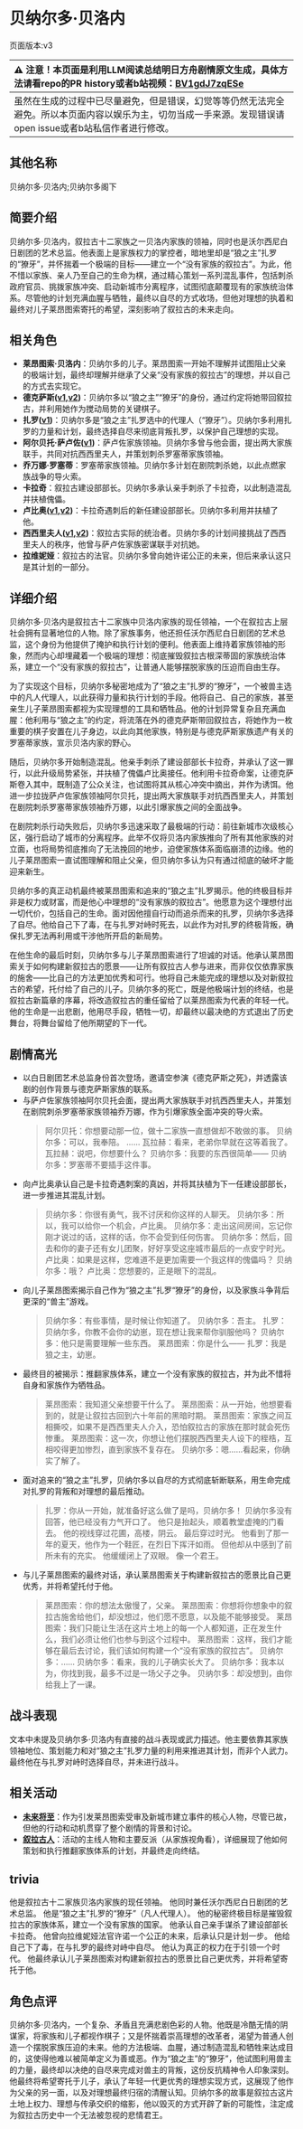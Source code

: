 # 贝纳尔多·贝洛内
页面版本:v3
 

| :warning: 注意！本页面是利用LLM阅读总结明日方舟剧情原文生成，具体方法请看repo的PR history或者b站视频：[BV1gdJ7zqESe](https://www.bilibili.com/video/BV1gdJ7zqESe/)         |
|:----------------------------|
| 虽然在生成的过程中已尽量避免，但是错误，幻觉等等仍然无法完全避免。所以本页面内容以娱乐为主，切勿当成一手来源。发现错误请open issue或者b站私信作者进行修改。|



## 其他名称
贝纳尔多·贝洛内;贝纳尔多阁下
## 简要介绍
贝纳尔多·贝洛内，叙拉古十二家族之一贝洛内家族的领袖，同时也是沃尔西尼白日剧团的艺术总监。他表面上是家族权力的掌控者，暗地里却是“狼之主”扎罗的“獠牙”，并怀揣着一个极端的目标——建立一个“没有家族的叙拉古”。为此，他不惜以家族、亲人乃至自己的生命为棋，通过精心策划一系列混乱事件，包括刺杀政府官员、挑拨家族冲突、启动新城市分离程序，试图彻底颠覆现有的家族统治体系。尽管他的计划充满血腥与牺牲，最终以自尽的方式收场，但他对理想的执着和最终对儿子莱昂图索寄托的希望，深刻影响了叙拉古的未来走向。
## 相关角色
-   **莱昂图索·贝洛内**：贝纳尔多的儿子。莱昂图索一开始不理解并试图阻止父亲的极端计划，最终却理解并继承了父亲“没有家族的叙拉古”的理想，并以自己的方式去实现它。
-   **德克萨斯([v1](../chars/char_102_texas.md),[v2](char_102_texas.md))**：贝纳尔多以“狼之主”“獠牙”的身份，通过约定将她带回叙拉古，并利用她作为搅动局势的关键棋子。
-   **扎罗([v1](../chars/extended_char_zha_luo.md))**：贝纳尔多是“狼之主”扎罗选中的代理人（“獠牙”）。贝纳尔多利用扎罗的力量和计划，最终选择自尽来彻底背叛扎罗，以保护自己理想的实现。
-   **阿尔贝托·萨卢佐([v1](../chars/extended_char_0050ab.md))**：萨卢佐家族领袖。贝纳尔多曾与他会面，提出两大家族联手，共同对抗西西里夫人，并策划刺杀罗塞蒂家族领袖。
-   **乔万娜·罗塞蒂**：罗塞蒂家族领袖。贝纳尔多计划在剧院刺杀她，以此点燃家族战争的导火索。
-   **卡拉奇**：叙拉古建设部部长。贝纳尔多承认亲手刺杀了卡拉奇，以此制造混乱并扶植傀儡。
-   **卢比奥([v1](../chars/extended_char_lu_bi_ao.md),[v2](extended_char_lu_bi_ao.md))**：卡拉奇遇刺后的新任建设部部长。贝纳尔多利用并扶植了他。
-   **西西里夫人([v1](../chars/extended_char_xi_xi_li_fu_ren.md),[v2](extended_char_xi_xi_li_fu_ren.md))**：叙拉古实际的统治者。贝纳尔多的计划间接挑战了西西里夫人的秩序，他曾与萨卢佐家族密谋联手对抗她。
-   **拉维妮娅**：叙拉古的法官。贝纳尔多曾向她许诺公正的未来，但后来承认这只是其计划的一部分。
## 详细介绍
贝纳尔多·贝洛内是叙拉古十二家族中贝洛内家族的现任领袖，一个在叙拉古上层社会拥有显著地位的人物。除了家族事务，他还担任沃尔西尼白日剧团的艺术总监，这个身份为他提供了掩护和执行计划的便利。他表面上维持着家族领袖的形象，然而内心却埋藏着一个极端的理想：彻底摧毁叙拉古根深蒂固的家族统治体系，建立一个“没有家族的叙拉古”，让普通人能够摆脱家族的压迫而自由生存。

为了实现这个目标，贝纳尔多秘密地成为了“狼之主”扎罗的“獠牙”，一个被兽主选中的凡人代理人，以此获得力量和执行计划的手段。他将自己、自己的家族，甚至亲生儿子莱昂图索都视为实现理想的工具和牺牲品。他的计划异常复杂且充满血腥：他利用与“狼之主”的约定，将流落在外的德克萨斯带回叙拉古，将她作为一枚重要的棋子安置在儿子身边，以此向其他家族，特别是与德克萨斯家族遗产有关的罗塞蒂家族，宣示贝洛内家的野心。

随后，贝纳尔多开始制造混乱。他亲手刺杀了建设部部长卡拉奇，并承认了这一罪行，以此升级局势紧张，并扶植了傀儡卢比奥接任。他利用卡拉奇命案，让德克萨斯卷入其中，既制造了公众关注，也试图将其从核心冲突中摘出，并作为诱饵。他进一步拉拢萨卢佐家族领袖阿尔贝托，提出两大家族联手对抗西西里夫人，并策划在剧院刺杀罗塞蒂家族领袖乔万娜，以此引爆家族之间的全面战争。

在剧院刺杀行动失败后，贝纳尔多迅速采取了最极端的行动：前往新城市次级核心区，强行启动了城市的分离程序。此举不仅将贝洛内家族推向了所有其他家族的对立面，也将局势彻底推向了无法挽回的地步，迫使家族体系面临崩溃的边缘。他的儿子莱昂图索一直试图理解和阻止父亲，但贝纳尔多认为只有通过彻底的破坏才能迎来新生。

贝纳尔多的真正动机最终被莱昂图索和追来的“狼之主”扎罗揭示。他的终极目标并非是权力或财富，而是他心中理想的“没有家族的叙拉古”。他愿意为这个理想付出一切代价，包括自己的生命。面对因他擅自行动而追杀而来的扎罗，贝纳尔多选择了自尽。他给自己下了毒，在与扎罗对峙时死去，以此作为对扎罗的终极背叛，确保扎罗无法再利用或干涉他所开启的新局势。

在他生命的最后时刻，贝纳尔多与儿子莱昂图索进行了坦诚的对话。他承认莱昂图索关于如何构建新叙拉古的愿景——让所有叙拉古人参与进来，而非仅仅依靠家族的施舍——比自己的方法更加优秀和可行。他将自己未能完成的理想以及对新叙拉古的希望，托付给了自己的儿子。贝纳尔多的死亡，既是他极端计划的终结，也是叙拉古新篇章的序幕，将改造叙拉古的重任留给了以莱昂图索为代表的年轻一代。他的生命是一出悲剧，他用尽手段，牺牲一切，却最终以最决绝的方式退出了历史舞台，将舞台留给了他所期望的下一代。
## 剧情高光
*   以白日剧团艺术总监身份首次登场，邀请空参演《德克萨斯之死》，并透露该剧的创作背景与德克萨斯家族的联系。
*   与萨卢佐家族领袖阿尔贝托会面，提出两大家族联手对抗西西里夫人，并策划在剧院刺杀罗塞蒂家族领袖乔万娜，作为引爆家族全面冲突的导火索。
    > 阿尔贝托：你想要动那一位，做十二家族一直想做却不敢做的事。
    > 贝纳尔多：可以，我奉陪。
    > ......
    > 瓦拉赫：看来，老弟你早就在这等着我了。
    > 瓦拉赫：说吧，你想要什么？
    > 贝纳尔多：我要的东西很简单——
    > 贝纳尔多：罗塞蒂不要插手这件事。
*   向卢比奥承认自己是卡拉奇遇刺案的真凶，并将其扶植为下一任建设部部长，进一步推进其混乱计划。
    > 贝纳尔多：你很有勇气，我不讨厌和你这样的人聊天。
    > 贝纳尔多：所以，我可以给你一个机会，卢比奥。
    > 贝纳尔多：走出这间房间，忘记你刚才说过的话，这样的话，你不会受到任何伤害。
    > 贝纳尔多：然后，回去和你的妻子还有女儿团聚，好好享受这座城市最后的一点安宁时光。
    > 卢比奥：如果是这样，您难道不是更加需要一个我这样的傀儡吗？
    > 贝纳尔多：哦？
    > 卢比奥：您想要的，正是眼下的混乱。
*   向儿子莱昂图索揭示自己作为“狼之主”扎罗“獠牙”的身份，以及家族斗争背后更深的“兽主”游戏。
    > 贝纳尔多：有些事情，是时候让你知道了。
    > 贝纳尔多：吾主。
    > 扎罗：贝纳尔多，你教不会你的幼崽，现在想让我来帮你驯服他吗？
    > 贝纳尔多：他只是需要理解一些东西。
    > 莱昂图索：你是什么——
    > 扎罗：我是狼之主，幼崽。
*   最终目的被揭示：推翻家族体系，建立一个没有家族的叙拉古，并为此不惜将自身和家族作为牺牲品。
    > 莱昂图索：我知道父亲想要干什么了。
    > 莱昂图索：从一开始，他想要看到的，就是让叙拉古回到六十年前的黑暗时期。
    > 莱昂图索：家族之间互相撕咬，如果不是西西里夫人介入，恐怕叙拉古的家族在那时就会死伤惨重。
    > 莱昂图索：这一次，你想让他们摆脱西西里夫人设下的桎梏，互相咬得更加惨烈，直到家族不复存在。
    > 贝纳尔多：嗯......看起来，你确实了解了。
*   面对追来的“狼之主”扎罗，贝纳尔多以自尽的方式彻底斩断联系，用生命完成对扎罗的背叛和对理想的最后推动。
    > 扎罗：你从一开始，就准备好这么做了是吗，贝纳尔多！
    > 贝纳尔多没有回答，他已经没有力气开口了。
    > 他只是抬起头，顺着教堂虚掩的门看去。
    > 他的视线穿过花圃，高楼，阴云。
    > 最后穿过时光。
    > 他看到了那一年的夏天，他作为一个鞋匠，在烈日下挥汗如雨。
    > 但他却从中感到了前所未有的充实。
    > 他缓缓闭上了双眼。
    > 像一个君王。
*   与儿子莱昂图索的最终对话，承认莱昂图索关于构建新叙拉古的愿景比自己更优秀，并将希望托付于他。
    > 莱昂图索：你的想法太傲慢了，父亲。
    > 莱昂图索：你想将你想象中的叙拉古施舍给他们，却没想过，他们愿不愿意，以及能不能够接受。
    > 莱昂图索：我们只能让生活在这片土地上的每一个人都知道，正在发生什么，我们必须让他们也参与到这个过程中。
    > 莱昂图索：这样，我们才能够在最后去讨论，我们该如何构建一个“没有家族的叙拉古”。
    > 贝纳尔多：......
    > 贝纳尔多：看来，我的儿子确实长大了。
    > 贝纳尔多：我本以为，你找到我，最多不过是一场父子之争。
    > 贝纳尔多：却没想到，由你给我上了一课。
## 战斗表现
文本中未提及贝纳尔多·贝洛内有直接的战斗表现或武力描述。他主要依靠其家族领袖地位、策划能力和对“狼之主”扎罗力量的利用来推进其计划，而非个人武力。最终他在与扎罗对峙时选择自尽，并未进行战斗。
## 相关活动
-   **[未来将至](../stories/story_vigil_set_1.md)**：作为引发莱昂图索受审及新城市建立事件的核心人物，尽管已故，但他的行动和动机贯穿了整个剧情的背景和讨论。
-   **[叙拉古人](../stories/act21side.md)**：活动的主线人物和主要反派（从家族视角看），详细展现了他如何策划和执行推翻家族体系的计划，并最终走向终结。
## trivia
他是叙拉古十二家族贝洛内家族的现任领袖。
他同时兼任沃尔西尼白日剧团的艺术总监。
他是“狼之主”扎罗的“獠牙”（凡人代理人）。
他的秘密终极目标是摧毁叙拉古的家族体系，建立一个没有家族的国家。
他承认自己亲手谋杀了建设部部长卡拉奇。
他曾向拉维妮娅法官许诺一个公正的未来，后承认只是计划一步。
他给自己下了毒，在与扎罗的最终对峙中自尽。
他认为真正的权力在于引领一个时代。
他最终承认儿子莱昂图索对构建新叙拉古的愿景比自己更优秀，并将希望寄托于他。
## 角色点评
贝纳尔多·贝洛内，一个复杂、矛盾且充满悲剧色彩的人物。他既是冷酷无情的阴谋家，将家族和儿子都视作棋子；又是怀揣着崇高理想的改革者，渴望为普通人创造一个摆脱家族压迫的未来。他的方法极端、血腥，通过制造混乱和牺牲来达成目的，这使得他难以被简单定义为善或恶。作为“狼之主”的“獠牙”，他试图利用兽主的力量，最终却以决绝的自尽来完成对兽主的背叛，这份反抗精神令人印象深刻。他最终将希望寄托于儿子，承认了年轻一代更优秀的理想实现方式，这展现了他作为父亲的另一面，以及对理想最终归宿的清醒认知。贝纳尔多的故事是叙拉古这片土地上权力、理想与传承交织的缩影，他以毁灭的方式开辟了新的可能性，注定成为叙拉古历史中一个无法被忽视的悲情君王。